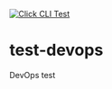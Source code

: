 [![Click CLI Test](https://github.com/amir1m/test-devops/actions/workflows/makefile1.yml/badge.svg?branch=main)](https://github.com/amir1m/test-devops/actions/workflows/makefile1.yml)

# test-devops
DevOps test
